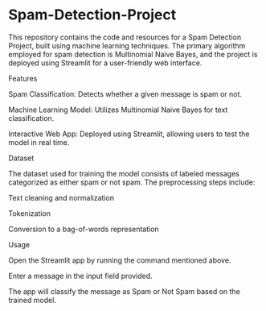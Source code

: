 # Spam-Detection-Project
This repository contains the code and resources for a Spam Detection Project, built using machine learning techniques. The primary algorithm employed for spam detection is Multinomial Naive Bayes, and the project is deployed using Streamlit for a user-friendly web interface.

Features

Spam Classification: Detects whether a given message is spam or not.

Machine Learning Model: Utilizes Multinomial Naive Bayes for text classification.

Interactive Web App: Deployed using Streamlit, allowing users to test the model in real time.

Dataset

The dataset used for training the model consists of labeled messages categorized as either spam or not spam. The preprocessing steps include:

Text cleaning and normalization

Tokenization

Conversion to a bag-of-words representation

Usage

Open the Streamlit app by running the command mentioned above.

Enter a message in the input field provided.

The app will classify the message as Spam or Not Spam based on the trained model.
